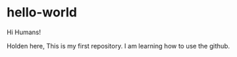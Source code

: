 # hello-world

Hi Humans!

Holden here, This is my first repository.
I am learning how to use the github.

